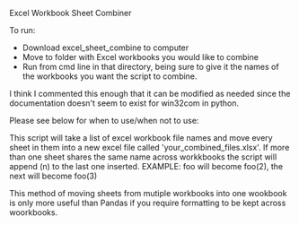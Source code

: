 Excel Workbook Sheet Combiner

To run:
  - Download excel_sheet_combine to computer
  - Move to folder with Excel workbooks you would like to combine
  - Run from cmd line in that directory, being sure to give it the names of the workbooks you want the script to combine. 
  
 I think I commented this enough that it can be modified as needed since the documentation doesn't seem to exist for win32com in python.
  
 Please see below for when to use/when not to use:
  
This script will take a list of excel workbook file names and move every 
sheet in them into a new excel file called 'your_combined_files.xlsx'. 
If more than one sheet shares the same name across workkbooks the script 
will append (n) to the last one inserted.
EXAMPLE: foo will become foo(2), the next will become foo(3)

This method of moving sheets from mutiple workbooks into one wookbook is only 
more useful than Pandas if you require formatting to be kept across woorkbooks.
